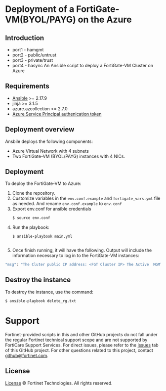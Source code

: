 # Deployment of a FortiGate-VM(BYOL/PAYG)  on the Azure
## Introduction
* port1 - hamgmt
* port2 - public/untrust
* port3 - private/trust
* port4 - hasync
An Ansible script to deploy a FortiGate-VM Cluster on Azure

## Requirements
* [Ansible](https://docs.ansible.com/ansible/latest/getting_started/index.html) >= 2.17.9
* jinja >= 3.1.5
* azure.azcollection >= 2.7.0
* [Azure Service Principal authenication token](https://docs.fortinet.com/document/fortigate-public-cloud/7.6.0/azure-administration-guide/948968)

## Deployment overview
Ansbile deploys the following components:
   - Azure Virtual Network with 4 subnets
   - Two FortiGate-VM (BYOL/PAYG) instances with 4 NICs.

## Deployment
To deploy the FortiGate-VM to Azure:
1. Clone the repository.
2. Customize variables in the `env.conf.example` and `fortigate_vars.yml` file as needed. And rename `env.conf.example` to `env.conf`
3. Export env.conf for ansible credentials
   ```sh
   $ source env.conf
    ```
4. Run the playbook:
   ```sh
   $ ansible-playbook main.yml
    ```
   ```
5. Once finish running, it will have the following.
Output will include the information necessary to log in to the FortiGate-VM instances:
```sh
"msg": "The Cluter public IP address: <FGT Cluster IP> The Active  MGMT public IP address: <Active FGT MGMT Public IP>  The Passive  MGMT public IP address: <Passive FGT MGMT Public IP> Resource group : <Resource Group name> Username: <FGT Username> Password: <FGT Password "
```

## Destroy the instance
To destroy the instance, use the command:
```sh
$ ansible-playbook delete_rg.txt 
```

# Support
Fortinet-provided scripts in this and other GitHub projects do not fall under the regular Fortinet technical support scope and are not supported by FortiCare Support Services.
For direct issues, please refer to the [Issues](https://github.com/fortinet/fortigate-ansible-deploy/issues) tab of this GitHub project.
For other questions related to this project, contact [github@fortinet.com](mailto:github@fortinet.com).

## License
[License](https://github.com/fortinet/fortigate-ansible-deploy/blob/master/LICENSE) © Fortinet Technologies. All rights reserved.

